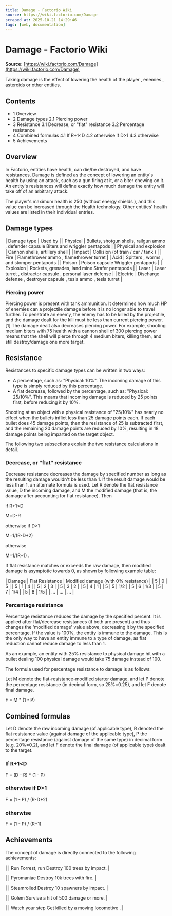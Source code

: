 ```yaml
---
title: Damage - Factorio Wiki
source: https://wiki.factorio.com/Damage
scraped_at: 2025-10-21 14:29:46
tags: [web, documentation]
---
```


# Damage - Factorio Wiki

**Source:** [https://wiki.factorio.com/Damage](https://wiki.factorio.com/Damage)

Taking damage is the effect of lowering the health of the player , enemies , asteroids or other entities.

## Contents

- 1 Overview
- 2 Damage types 2.1 Piercing power
- 3 Resistance 3.1 Decrease, or "flat" resistance 3.2 Percentage resistance
- 4 Combined formulas 4.1 If R+1<D 4.2 otherwise if D>1 4.3 otherwise
- 5 Achievements

## Overview

In Factorio, entities have health, can die/be destroyed, and have resistances. Damage is defined as the concept of lowering an entity's health by using an attack, such as a gun firing at it, or a biter chewing on it. An entity's resistances will define exactly how much damage the entity will take off of an arbitrary attack.

The player's maximum health is 250 (without energy shields ), and this value can be increased through the Health technology. Other entities' health values are listed in their individual entries.

## Damage types

| Damage type | Used by |
| Physical | Bullets, shotgun shells, railgun ammo , defender capsule Biters and wriggler pentapods |
| Physical and explosion | Cannon shells, artillery shell |
| Impact | Collision (of train / car / tank ) |
| Fire | Flamethrower ammo , flamethrower turret |
| Acid | Spitters , worms , and stomper pentapods |
| Poison | Poison capsule Wriggler pentapods |
| Explosion | Rockets, grenades, land mine Strafer pentapods |
| Laser | Laser turret , distractor capsule , personal laser defense |
| Electric | Discharge defense , destroyer capsule , tesla ammo , tesla turret |

### Piercing power

Piercing power is present with tank ammunition. It determines how much HP of enemies can a projectile damage before it is no longer able to travel further. To penetrate an enemy, the enemy has to be killed by the projectile, and the damage dealt for the kill must be less than current piercing power. [1] The damage dealt also decreases piercing power. For example, shooting medium biters with 75 health with a cannon shell of 300 piercing power means that the shell will pierce through 4 medium biters, killing them, and still destroy/damage one more target.

## Resistance

Resistances to specific damage types can be written in two ways:

- A percentage, such as: "Physical: 10%". The incoming damage of this type is simply reduced by this percentage.
- A flat decrease, followed by the percentage, such as: "Physical: 25/10%". This means that incoming damage is reduced by 25 points first, before reducing it by 10%.

Shooting at an object with a physical resistance of "25/10%" has nearly no effect when the bullets inflict less than 25 damage points each. If each bullet does 45 damage points, then the resistance of 25 is subtracted first, and the remaining 20 damage points are reduced by 10%, resulting in 18 damage points being imparted on the target object.

The following two subsections explain the two resistance calculations in detail.

### Decrease, or "flat" resistance

Decrease resistance decreases the damage by specified number as long as the resulting damage wouldn't be less than 1. If the result damage would be less than 1, an alternate formula is used.
Let R denote the flat resistance value, D the incoming damage, and M the modified damage (that is, the damage after accounting for flat resistance). Then

if R+1<D

M=D-R

otherwise if D>1

M=1/(R-D+2)

otherwise

M=1/(R+1) .

If flat resistance matches or exceeds the raw damage, then modified damage is asymptotic towards 0, as shown by following example table:

| Damage | Flat Resistance | Modified damage (with 0% resistance) |
| 5 | 0 | 5 |
| 5 | 1 | 4 |
| 5 | 2 | 3 |
| 5 | 3 | 2 |
| 5 | 4 | 1 |
| 5 | 5 | 1/2 |
| 5 | 6 | 1/3 |
| 5 | 7 | 1/4 |
| 5 | 8 | 1/5 |
| ... | ... | ... |

### Percentage resistance

Percentage resistance reduces the damage by the specified percent. It is applied after flat/decrease resistances (if both are present) and thus changes the 'modified damage' value above, decreasing it by the specified percentage. If the value is 100%, the entity is immune to the damage. This is the only way to have an entity immune to a type of damage, as flat reduction cannot reduce damage to less than 1.

As an example, an entity with 25% resistance to physical damage hit with a bullet dealing 100 physical damage would take 75 damage instead of 100.

The formula used for percentage resistance to damage is as follows:

Let M denote the flat-resistance-modified starter damage, and let P denote the percentage resistance (in decimal form, so 25%=0.25), and let F denote final damage.

F = M * (1 - P)

## Combined formulas

Let D denote the raw incoming damage (of applicable type), R denoted the flat resistance value (against damage of the applicable type), P the percentage resistance (against damage of the same type) in decimal form (e.g. 20%=0.2), and let F denote the final damage (of applicable type) dealt to the target.

### If R+1<D

F = (D - R) * (1 - P)

### otherwise if D>1

F = (1 - P) / (R-D+2)

### otherwise

F = (1 - P) / (R+1)

## Achievements

The concept of damage is directly connected to the following achievements:

|  | Run Forrest, run Destroy 100 trees by impact. |

|  | Pyromaniac Destroy 10k trees with fire. |

|  | Steamrolled Destroy 10 spawners by impact. |

|  | Golem Survive a hit of 500 damage or more. |

|  | Watch your step Get killed by a moving locomotive . |
